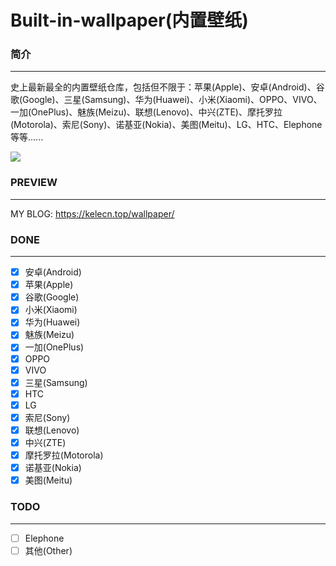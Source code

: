 # Built-in-wallpaper(内置壁纸)
### 简介
<hr>

史上最新最全的内置壁纸仓库，包括但不限于：苹果(Apple)、安卓(Android)、谷歌(Google)、三星(Samsung)、华为(Huawei)、小米(Xiaomi)、OPPO、VIVO、一加(OnePlus)、魅族(Meizu)、联想(Lenovo)、中兴(ZTE)、摩托罗拉(Motorola)、索尼(Sony)、诺基亚(Nokia)、美图(Meitu)、LG、HTC、Elephone等等......

![](https://7.dusays.com/2021/03/21/1fe39a1e95054.png)

### PREVIEW

<hr>

MY BLOG: https://kelecn.top/wallpaper/

### DONE

<hr>

- [x] 安卓(Android)
- [x] 苹果(Apple)
- [x] 谷歌(Google)
- [x] 小米(Xiaomi)
- [x] 华为(Huawei)
- [x] 魅族(Meizu)
- [x] 一加(OnePlus)
- [x] OPPO
- [x] VIVO
- [x] 三星(Samsung)
- [x] HTC
- [x] LG
- [x] 索尼(Sony)
- [x] 联想(Lenovo)
- [x] 中兴(ZTE)
- [x] 摩托罗拉(Motorola)
- [x] 诺基亚(Nokia)
- [x] 美图(Meitu)
### TODO

<hr>

- [ ] Elephone
- [ ] 其他(Other)